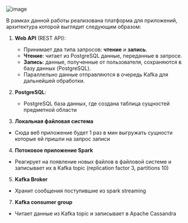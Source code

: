 
![image](https://github.com/user-attachments/assets/ceb69db3-4d96-487e-af97-439b56ccac73)

В рамках данной работы реализована платформа для приложений, архитектура которой выглядит следующим образом:

1. **Web API** (REST API):
   - Принимает два типа запросов: **чтение** и **запись**.
   - **Чтение**: читает из PostgreSQL данные, переданные в запросе.
   - **Запись**: данные, полученные от пользователя, сохраняются в базу данных (PostgreSQL).
   - Параллельно данные отправляются в очередь Kafka для дальнейшей обработки.

2. **PostgreSQL**:
   - PostgreSQL база данных, где создана таблица сущностей предметной области

3. **Локальная файловая система**
  - Сюда веб приложение будет 1 раз в мин выгружать сущности которые ей пришли на запрос записи

4. **Потоковое приложение Spark**
  - Реагирует на появление новых файлов в файловой системе и записывает их в Kafka topic (replication factor 3, partitions 10)
    
5. **Kafka Broker**
  - Хранит сообщения поступившие из spark streaming

7. **Kafka consumer group**
  - Читает данные из Kafka topic и записывает в Apache Cassandra 
